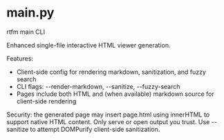 # main.py

rtfm main CLI

Enhanced single-file interactive HTML viewer generation.

Features:
- Client-side config for rendering markdown, sanitization, and fuzzy search
- CLI flags: --render-markdown, --sanitize, --fuzzy-search
- Pages include both HTML and (when available) markdown source for client-side rendering

Security: the generated page may insert page.html using innerHTML to support native
HTML content. Only serve or open output you trust. Use --sanitize to attempt DOMPurify
client-side sanitization.